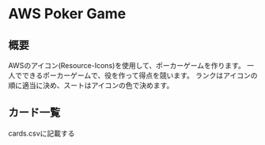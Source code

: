 # AWS Poker Game

## 概要

AWSのアイコン(Resource-Icons)を使用して、ポーカーゲームを作ります。
一人でできるポーカーゲームで、役を作って得点を競います。
ランクはアイコンの順に適当に決め、スートはアイコンの色で決めます。

## カード一覧

cards.csvに記載する